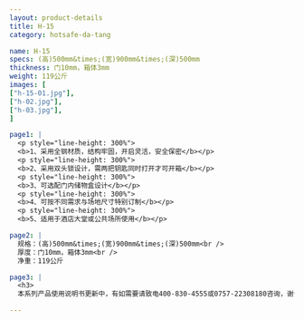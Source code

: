 ```yaml
---
layout: product-details
title: H-15
category: hotsafe-da-tang

name: H-15
specs: (高)500mm&times;(宽)900mm&times;(深)500mm
thickness: 门10mm，箱体3mm
weight: 119公斤
images: [
["h-15-01.jpg"],
["h-02.jpg"],
["h-03.jpg"],
]

page1: |
  <p style="line-height: 300%">
  <b>1、采用全钢材质，结构牢固，开启灵活，安全保密</b></p>
  <p style="line-height: 300%">
  <b>2、采用双头锁设计，需两把钥匙同时打开才可开箱</b></p>
  <p style="line-height: 300%">
  <b>3、可选配门内储物盒设计</b></p>
  <p style="line-height: 300%">
  <b>4、可按不同需求与场地尺寸特别订制</b></p>
  <p style="line-height: 300%">
  <b>5、适用于酒店大堂或公共场所使用</b></p>

page2: |
  规格：(高)500mm&times;(宽)900mm&times;(深)500mm<br />
  厚度：门10mm，箱体3mm<br />
  净重：119公斤

page3: |
  <h3>
  本系列产品使用说明书更新中，有如需要请致电400-830-4555或0757-22308180咨询，谢谢！</h3>

---
```

